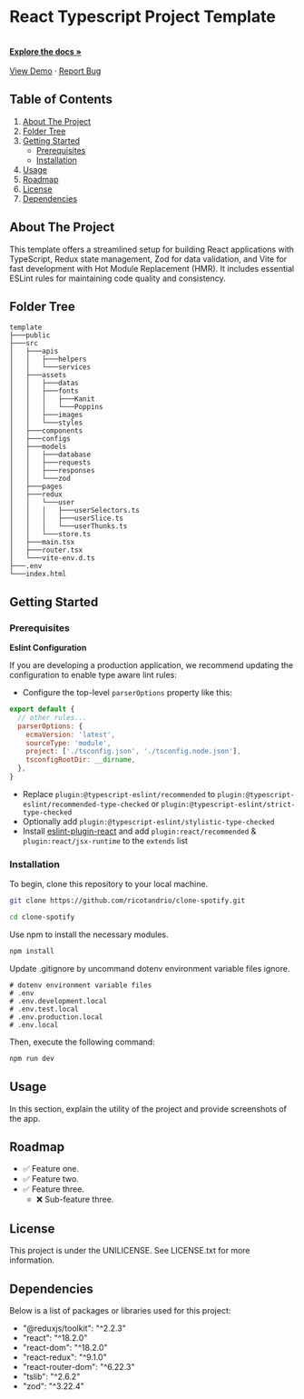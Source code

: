 # React Typescript Project Template

<!-- readme header  -->
<div align="center">
  <p align="left">
    <br />
    <a href="https://github.com/ricotandrio/react-typescript-template/tree/main/docs"><strong>Explore the docs »</strong></a>
    <br />
    <br />
    <a href="#">View Demo</a>
    ·
    <a href="https://github.com/ricotandrio/react-typescript-template/issues">Report Bug</a>
  </p>
</div>

<!-- table of contents  -->
## Table of Contents

<ol>
  <li>
    <a href="#about-the-project">About The Project</a>
  </li>
  <li>
    <a href="#folder-tree">Folder Tree</a>
  </li>
  <li>
    <a href="#getting-started">Getting Started</a>
    <ul>
      <li><a href="#prerequisites">Prerequisites</a></li>
      <li><a href="#installation">Installation</a></li>
    </ul>
  </li>
  <li><a href="#usage">Usage</a></li>
  <li><a href="#roadmap">Roadmap</a></li>
  <li><a href="#license">License</a></li>
  <li><a href="#dependencies">Dependencies</a></li>
</ol>

## About The Project

This template offers a streamlined setup for building React applications with TypeScript, Redux state management, Zod for data validation, and Vite for fast development with Hot Module Replacement (HMR). It includes essential ESLint rules for maintaining code quality and consistency. 

## Folder Tree
```
template
├───public
├───src
│   ├───apis
│   │   ├───helpers
│   │   └───services
│   ├───assets
│   │   ├───datas
│   │   ├───fonts
│   │   │   ├───Kanit
│   │   │   └───Poppins
│   │   ├───images
│   │   └───styles
│   ├───components
│   ├───configs
│   ├───models
│   │   ├───database
│   │   ├───requests
│   │   ├───responses
│   │   └───zod
│   ├───pages
│   ├───redux
│   │   └───user
│   │   │   ├───userSelectors.ts
│   │   │   ├───userSlice.ts
│   │   │   └───userThunks.ts
│   │   └───store.ts
│   ├───main.tsx
│   ├───router.tsx
│   └───vite-env.d.ts
├───.env
└───index.html
```

## Getting Started

### Prerequisites

**Eslint Configuration**

If you are developing a production application, we recommend updating the configuration to enable type aware lint rules:

- Configure the top-level `parserOptions` property like this:

```js
export default {
  // other rules...
  parserOptions: {
    ecmaVersion: 'latest',
    sourceType: 'module',
    project: ['./tsconfig.json', './tsconfig.node.json'],
    tsconfigRootDir: __dirname,
  },
}
```

- Replace `plugin:@typescript-eslint/recommended` to `plugin:@typescript-eslint/recommended-type-checked` or `plugin:@typescript-eslint/strict-type-checked`
- Optionally add `plugin:@typescript-eslint/stylistic-type-checked`
- Install [eslint-plugin-react](https://github.com/jsx-eslint/eslint-plugin-react) and add `plugin:react/recommended` & `plugin:react/jsx-runtime` to the `extends` list


### Installation
To begin, clone this repository to your local machine.

```bash
git clone https://github.com/ricotandrio/clone-spotify.git

cd clone-spotify
```

Use npm to install the necessary modules.

```bash
npm install
```

Update .gitignore by uncommand dotenv environment variable files ignore.

```env
# dotenv environment variable files
# .env
# .env.development.local
# .env.test.local
# .env.production.local
# .env.local
```

Then, execute the following command:

```bash
npm run dev
```

## Usage
In this section, explain the utility of the project and provide screenshots of the app.

## Roadmap
- ✅ Feature one.
- ✅ Feature two.
- ✅ Feature three.
  - ❌ Sub-feature three.

## License 
This project is under the UNILICENSE. See LICENSE.txt for more information.

## Dependencies
Below is a list of packages or libraries used for this project:

- "@reduxjs/toolkit": "^2.2.3"
- "react": "^18.2.0"
- "react-dom": "^18.2.0"
- "react-redux": "^9.1.0"
- "react-router-dom": "^6.22.3"
- "tslib": "^2.6.2"
- "zod": "^3.22.4"
